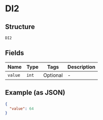 
# DI2

## Structure

`DI2`

## Fields

| Name | Type | Tags | Description |
|  --- | --- | --- | --- |
| `value` | `int` | Optional | - |

## Example (as JSON)

```json
{
  "value": 64
}
```

